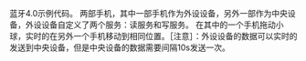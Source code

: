 蓝牙4.0示例代码。
两部手机，其中一部手机作为外设设备，另外一部作为中央设备，外设设备自定义了两个服务：读服务和写服务。
在其中的一个手机拖动小球，实时的在另外一个手机移动到相同位置。［注意］：外设设备的数据可以实时的发送到中央设备，但是中央设备的数据需要间隔10s发送一次。
